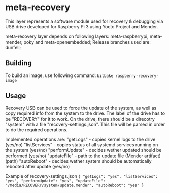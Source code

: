 # meta-recovery

This layer represents a software module used for recovery & debugging via USB drive developed for Raspberry Pi 3 using Yocto Project and Mender. 

meta-recovery layer depends on following layers: meta-raspberrypi, meta-mender, poky and meta-openembedded;
Release branches used are: dunfell;

## Building
To build an image, use following command: 
`bitbake raspberry-recovery-image`

## Usage
Recovery USB can be used to force the update of the system, as well as copy required info from the system to the drive. The label of the drive has to be "RECOVERY" for it to work. On the drive, there should be a direcotry "system" with a file "recovery-settings.json". This file will be parsed in order to do the required operations. 

Implemented operations are: 
"getLogs" - copies kernel logs to the drive (yes/no)
"listServices" - copies status of all systemd services running on the system (yes/no)
"performUpdate" - decides wether updated should be performed (yes/no)
"updateFile" - path to the update file (Mender artifact) (path)
"autoReboot" - decides wether system should be automatically rebooted after update (yes/no)

Example of recovery-settings.json
`{
  "getLogs": "yes",
  "listServices": "yes",
  "performUpdate": "yes",
  "updateFile": "/media/RECOVERY/system/update.mender",
  "autoReboot": "yes"
}`

